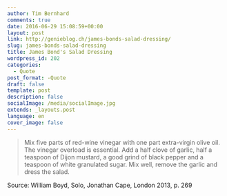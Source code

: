 ```yaml
---
author: Tim Bernhard
comments: true
date: 2016-06-29 15:08:59+00:00
layout: post
link: http://genieblog.ch/james-bonds-salad-dressing/
slug: james-bonds-salad-dressing
title: James Bond's Salad Dressing
wordpress_id: 202
categories:
  - Quote
post_format: -Quote
draft: false
template: post
description: false
socialImage: /media/socialImage.jpg
extends: _layouts.post
language: en
cover_image: false
---
```


<blockquote>Mix five parts of red-wine vinegar with one part extra-virgin olive oil.
The vinegar overload is essential.
Add a half clove of garlic, half a teaspoon of Dijon mustard, a good grind of black pepper and a teaspoon of white granulated sugar.
Mix well, remove the garlic and dress the salad.</blockquote>

Source: William Boyd, Solo, Jonathan Cape, London 2013, p. 269
